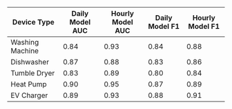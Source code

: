 
| Device Type | Daily Model AUC | Hourly Model AUC | Daily Model F1 | Hourly Model F1 |
|-------------|----------------|------------------|----------------|------------------|
| Washing Machine | 0.84 | 0.93 | 0.84 | 0.88 |
| Dishwasher | 0.87 | 0.88 | 0.83 | 0.86 |
| Tumble Dryer | 0.83 | 0.89 | 0.80 | 0.84 |
| Heat Pump | 0.90 | 0.95 | 0.87 | 0.89 |
| EV Charger | 0.89 | 0.93 | 0.88 | 0.91 |
